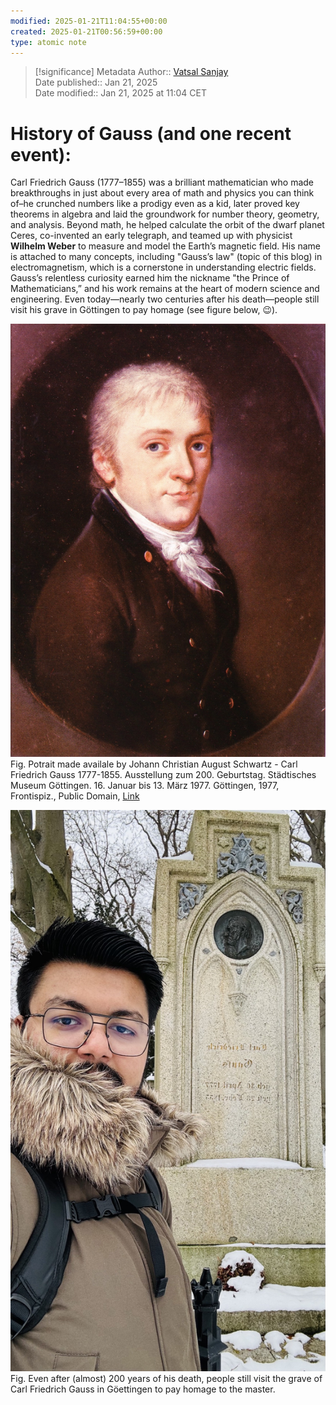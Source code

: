 ```yaml
---
modified: 2025-01-21T11:04:55+00:00
created: 2025-01-21T00:56:59+00:00
type: atomic note
---
```

> [!significance] Metadata
> Author:: [Vatsal Sanjay](https://vatsalsanjay.com)<br>
> Date published:: Jan 21, 2025<br>
> Date modified:: Jan 21, 2025 at 11:04 CET

# History of Gauss (and one recent event):

Carl Friedrich Gauss (1777–1855) was a brilliant mathematician who made breakthroughs in just about every area of math and physics you can think of–he crunched numbers like a prodigy even as a kid, later proved key theorems in algebra and laid the groundwork for number theory, geometry, and analysis. Beyond math, he helped calculate the orbit of the dwarf planet Ceres, co-invented an early telegraph, and teamed up with physicist **Wilhelm Weber** to measure and model the Earth’s magnetic field. His name is attached to many concepts, including "Gauss’s law" (topic of this blog) in electromagnetism, which is a cornerstone in understanding electric fields. Gauss’s relentless curiosity earned him the nickname "the Prince of Mathematicians,” and his work remains at the heart of modern science and engineering. Even today—nearly two centuries after his death—people still visit his grave in Göttingen to pay homage (see figure below, 😉).

![|250](_Media/20250120200507219_Gauss%20law%20of%20Electrostatics.png)
Fig. Potrait made availale by Johann Christian August Schwartz - Carl Friedrich Gauss 1777-1855. Ausstellung zum 200. Geburtstag. Städtisches Museum Göttingen. 16. Januar bis 13. März 1977. Göttingen, 1977, Frontispiz., Public Domain, <a href="https://commons.wikimedia.org/w/index.php?curid=65731822">Link</a>

![|250](_Media/20250120200806664_Gauss%20law%20of%20Electrostatics.png)
Fig. Even after (almost) 200 years of his death, people still visit the grave of Carl Friedrich Gauss in Göettingen to pay homage to the master. 